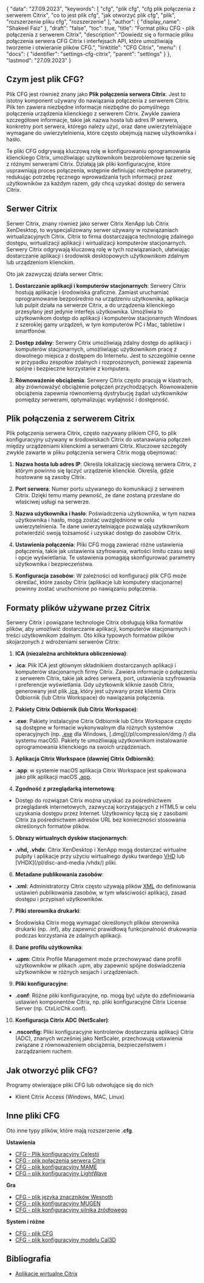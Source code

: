 {
"data": "27.09.2023",
  "keywords": [
"cfg",
"plik cfg",
"cfg plik połączenia z serwerem Citrix",
"co to jest plik cfg",
"jak otworzyć plik cfg",
"plik",
"rozszerzenie pliku cfg",
"rozszerzenie"
],
  "author": {
"display_name": "Shakeel Faiz"
},
"draft": "false",
"toc": true,
"title": "Format pliku CFG - plik połączenia z serwerem Citrix",
  "description":"Dowiedz się o formacie pliku połączenia serwera CFG Citrix i interfejsach API, które umożliwiają tworzenie i otwieranie plików CFG.",
  "linktitle": "CFG Citrix",
  "menu": {
    "docs": {
      "identifier": "settings-cfg-citrix",
      "parent": "settings"
}
},
"lastmod": "27.09.2023"
}

## Czym jest plik CFG?

Plik CFG jest również znany jako **Plik połączenia serwera Citrix**. Jest to istotny komponent używany do nawiązania połączenia z serwerem Citrix. Plik ten zawiera niezbędne informacje niezbędne do pomyślnego połączenia urządzenia klienckiego z serwerem Citrix. Zwykle zawiera szczegółowe informacje, takie jak nazwa hosta lub adres IP serwera, konkretny port serwera, którego należy użyć, oraz dane uwierzytelniające wymagane do uwierzytelnienia, które często obejmują nazwę użytkownika i hasło.

Te pliki CFG odgrywają kluczową rolę w konfigurowaniu oprogramowania klienckiego Citrix, umożliwiając użytkownikom bezproblemowe łączenie się z różnymi serwerami Citrix. Działają jak pliki konfiguracyjne, które usprawniają proces połączenia, wstępnie definiując niezbędne parametry, redukując potrzebę ręcznego wprowadzania tych informacji przez użytkowników za każdym razem, gdy chcą uzyskać dostęp do serwera Citrix.

## Serwer Citrix

Serwer Citrix, znany również jako serwer Citrix XenApp lub Citrix XenDesktop, to wyspecjalizowany serwer używany w rozwiązaniach wirtualizacyjnych Citrix. Citrix to firma dostarczająca technologię zdalnego dostępu, wirtualizacji aplikacji i wirtualizacji komputerów stacjonarnych. Serwery Citrix odgrywają kluczową rolę w tych rozwiązaniach, ułatwiając dostarczanie aplikacji i środowisk desktopowych użytkownikom zdalnym lub urządzeniom klienckim.

Oto jak zazwyczaj działa serwer Citrix:

1. **Dostarczanie aplikacji i komputerów stacjonarnych**: Serwery Citrix hostują aplikacje i środowiska graficzne. Zamiast uruchamiać oprogramowanie bezpośrednio na urządzeniu użytkownika, aplikacja lub pulpit działa na serwerze Citrix, a do urządzenia klienckiego przesyłany jest jedynie interfejs użytkownika. Umożliwia to użytkownikom dostęp do aplikacji i komputerów stacjonarnych Windows z szerokiej gamy urządzeń, w tym komputerów PC i Mac, tabletów i smartfonów.
    















2. **Dostęp zdalny**: Serwery Citrix umożliwiają zdalny dostęp do aplikacji i komputerów stacjonarnych, umożliwiając użytkownikom pracę z dowolnego miejsca z dostępem do Internetu. Jest to szczególnie cenne w przypadku zespołów zdalnych i rozproszonych, ponieważ zapewnia spójne i bezpieczne korzystanie z komputera.
    















3. **Równoważenie obciążenia**: Serwery Citrix często pracują w klastrach, aby zrównoważyć obciążenie połączeń przychodzących. Równoważenie obciążenia zapewnia równomierną dystrybucję żądań użytkowników pomiędzy serwerami, optymalizując wydajność i dostępność.

## Plik połączenia z serwerem Citrix

Plik połączenia serwera Citrix, często nazywany plikiem CFG, to plik konfiguracyjny używany w środowiskach Citrix do ustanawiania połączeń między urządzeniami klienckimi a serwerami Citrix. Kluczowe szczegóły zwykle zawarte w pliku połączenia serwera Citrix mogą obejmować:

1. **Nazwa hosta lub adres IP**: Określa lokalizację sieciową serwera Citrix, z którym powinno się łączyć urządzenie klienckie. Określa, gdzie hostowane są zasoby Citrix.
    















2. **Port serwera**: Numer portu używanego do komunikacji z serwerem Citrix. Dzięki temu mamy pewność, że dane zostaną przesłane do właściwej usługi na serwerze.
    















3. **Nazwa użytkownika i hasło**: Poświadczenia użytkownika, w tym nazwa użytkownika i hasło, mogą zostać uwzględnione w celu uwierzytelnienia. Te dane uwierzytelniające pozwalają użytkownikom potwierdzić swoją tożsamość i uzyskać dostęp do zasobów Citrix.
    















4. **Ustawienia połączenia**: Pliki CFG mogą zawierać różne ustawienia połączenia, takie jak ustawienia szyfrowania, wartości limitu czasu sesji i opcje wyświetlania. Te ustawienia pomagają skonfigurować parametry użytkownika i bezpieczeństwa.
    















5. **Konfiguracja zasobów**: W zależności od konfiguracji plik CFG może określać, które zasoby Citrix (aplikacje lub komputery stacjonarne) powinny zostać uruchomione po nawiązaniu połączenia.

## Formaty plików używane przez Citrix

Serwery Citrix i powiązane technologie Citrix obsługują kilka formatów plików, aby umożliwić dostarczanie aplikacji, komputerów stacjonarnych i treści użytkownikom zdalnym. Oto kilka typowych formatów plików skojarzonych z wdrożeniami serwerów Citrix:

1. **ICA (niezależna architektura obliczeniowa)**:
    















- **.ica**: Plik ICA jest głównym składnikiem dostarczanych aplikacji i komputerów stacjonarnych firmy Citrix. Zawiera informacje o połączeniu z serwerem Citrix, takie jak adres serwera, port, ustawienia szyfrowania i preferencje wyświetlania. Gdy użytkownik kliknie zasób Citrix, generowany jest plik [.ica](/pl/misc/ica/), który jest używany przez klienta Citrix Odbiornik (lub Citrix Workspace) do nawiązania połączenia.
2. **Pakiety Citrix Odbiornik (lub Citrix Workspace)**:
    















- **.exe**: Pakiety instalacyjne Citrix Odbiornik lub Citrix Workspace często są dostępne w formacie wykonywalnym dla różnych systemów operacyjnych (np. [.exe](/pl/executable/exe/) dla Windows, [.dmg](/pl/compression/dmg /) dla systemu macOS). Pakiety te umożliwiają użytkownikom instalowanie oprogramowania klienckiego na swoich urządzeniach.
3. **Aplikacja Citrix Workspace (dawniej Citrix Odbiornik)**:
    















- **.app**: w systemie macOS aplikacja Citrix Workspace jest spakowana jako plik aplikacji macOS [.app](/pl/executable/app/).
4. **Zgodność z przeglądarką internetową**:
    















- Dostęp do rozwiązań Citrix można uzyskać za pośrednictwem przeglądarek internetowych, zazwyczaj korzystających z HTML5 w celu uzyskania dostępu przez Internet. Użytkownicy łączą się z zasobami Citrix za pośrednictwem adresów URL bez konieczności stosowania określonych formatów plików.
5. **Obrazy wirtualnych dysków stacjonarnych**:
    















- **.vhd, .vhdx**: Citrix XenDesktop i XenApp mogą dostarczać wirtualne pulpity i aplikacje przy użyciu wirtualnego dysku twardego [VHD](/pl/disc-and-media/vhd/) lub [VHDX](/pl/disc-and-media /vhdx/) pliki.
6. **Metadane publikowania zasobów**:
    















- **.xml**: Administratorzy Citrix często używają plików [XML](/pl/web/xml/) do definiowania ustawień publikowania zasobów, w tym właściwości aplikacji, zasad dostępu i przypisań użytkowników.
7. **Pliki sterownika drukarki**:
    















- Środowiska Citrix mogą wymagać określonych plików sterownika drukarki (np. .inf), aby zapewnić prawidłową funkcjonalność drukowania podczas korzystania ze zdalnych aplikacji.
8. **Dane profilu użytkownika**:
    















- **.upm**: Citrix Profile Management może przechowywać dane profili użytkowników w plikach .upm, aby zapewnić spójne doświadczenia użytkowników w różnych sesjach i urządzeniach.
9. **Pliki konfiguracyjne**:
    















- **.conf**: Różne pliki konfiguracyjne, np. mogą być użyte do zdefiniowania ustawień komponentów Citrix, np. pliki konfiguracyjne Citrix License Server (np. CtxLicChk.conf).
10. **Konfiguracja Citrix ADC (NetScaler)**:

- **.nsconfig:** Pliki konfiguracyjne kontrolerów dostarczania aplikacji Citrix (ADC), znanych wcześniej jako NetScaler, przechowują ustawienia związane z równoważeniem obciążenia, bezpieczeństwem i zarządzaniem ruchem.

## Jak otworzyć plik CFG?

Programy otwierające pliki CFG lub odwołujące się do nich

- Klient Citrix Access (Windows, MAC, Linux)

## Inne pliki CFG

Oto inne typy plików, które mają rozszerzenie **.cfg**.

**Ustawienia**
- [CFG - Plik konfiguracyjny Celestii](/pl/settings/cfg-celestia/)
- [CFG - plik połączenia serwera Citrix](/pl/settings/cfg-citrix/)
- [CFG - plik konfiguracyjny MAME](/pl/settings/cfg-mame/)
- [CFG – plik konfiguracyjny LightWave](/pl/settings/cfg-lightwave/)

**Gra**
- [CFG - plik języka znaczników Wesnoth](/pl/game/cfg-wesnoth/)
- [CFG - plik konfiguracyjny MUGEN](/pl/game/cfg-mugen/)
- [CFG - plik konfiguracyjny silnika źródłowego](/pl/game/cfg-sourceengine/)

**System i różne**
- [CFG - plik CFG](/pl/system/cfg/)
- [CFG - plik konfiguracyjny modelu Cal3D](/pl/misc/cfg-cal3d/)

## Bibliografia
* [Aplikacje wirtualne Citrix](https://en.wikipedia.org/wiki/Citrix_Virtual_Apps)

